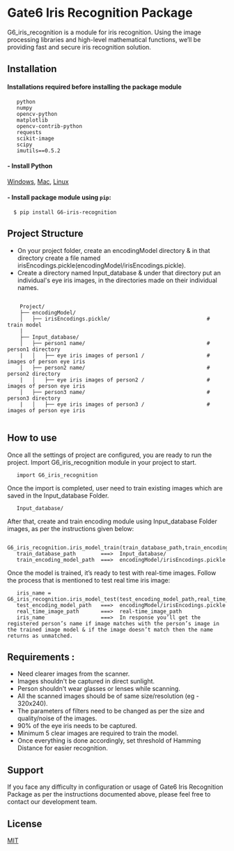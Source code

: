 # Gate6 Iris Recognition Package
   G6_iris_recognition is a module for iris recognition.   Using the image processing libraries and high-level mathematical functions, we’ll be providing fast and secure iris recognition solution. 

## Installation 

#### Installations required before installing the package module
  ```
     python 
     numpy
     opencv-python
     matplotlib
     opencv-contrib-python
     requests
     scikit-image
     scipy
     imutils==0.5.2
  ```  
  
#### - Install Python

[Windows](http://timmyreilly.azurewebsites.net/python-flask-windows-development-environment-setup/), [Mac](http://docs.python-guide.org/en/latest/starting/install/osx/), [Linux](https://docs.aws.amazon.com/cli/latest/userguide/awscli-install-linux-python.html)


#### - Install package module using ``pip``:
  ```
    $ pip install G6-iris-recognition
  ```  
  
## Project Structure
  
  - On your project folder, create an encodingModel directory & in that directory create a file named irisEncodings.pickle(encodingModel/irisEncodings.pickle).
  - Create a directory named Input_database & under that directory put an individual's eye iris images, in the directories made on their individual names.


```shell

    Project/
    ├── encodingModel/
    │   ├── irisEncodings.pickle/                               # train model
    | 
    ├── Input_database/ 
    │   ├── person1 name/                                       # person1 directory
    |   │   ├── eye iris images of person1 /                    # images of person eye iris
    │   ├── person2 name/                                       # person2 directory
    |   │   ├── eye iris images of person2 /                    # images of person eye iris
    │   ├── person3 name/                                       # person3 directory
    |   │   ├── eye iris images of person3 /                    # images of person eye iris                   
 
```

 

## How to use

Once all the settings of project are configured, you are ready to run the project. Import G6_iris_recognition module in your project to start.


```shell
   import G6_iris_recognition
```

Once the import is completed, user need to train existing images which are saved in the Input_database Folder.

```shell
   Input_database/
```

After that, create and train encoding module using Input_database Folder images, as per the instructions given below:


```shell
   G6_iris_recognition.iris_model_train(train_database_path,train_encoding_model_path)
   train_database_path        ===>  Input_database/
   train_encoding_model_path  ===>  encodingModel/irisEncodings.pickle
```

Once the model is trained, it’s ready to test with real-time images. Follow the process that is mentioned to test real time iris image:

```shell
   iris_name = G6_iris_recognition.iris_model_test(test_encoding_model_path,real_time_image_path) 
   test_encoding_model_path   ===>  encodingModel/irisEncodings.pickle
   real_time_image_path       ===>  real-time_image_path
   iris_name                  ===>  In response you’ll get the registered person’s name if image matches with the person’s image in the trained image model & if the image doesn’t match then the name returns as unmatched.
```


## Requirements :

  * Need clearer images from the scanner.
  * Images shouldn't be captured in direct sunlight.
  * Person shouldn't wear glasses or lenses while scanning.
  * All the scanned images should be of same size/resolution (eg - 320x240).
  * The parameters of filters need to be changed as per the size and quality/noise of the images.
  * 90% of the eye iris needs to be captured.
  * Minimum 5 clear images are required to train the model.
  * Once everything is done accordingly, set threshold of Hamming Distance for easier recognition.



## Support

If you face any difficulty in configuration or usage of Gate6 Iris Recognition Package as per the instructions documented above, please feel free to contact our development team.

## License

[MIT](LICENSE)